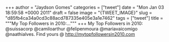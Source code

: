 
+++
author = "Jaydson Gomes"
categories = ["tweet"]
date = "Mon Jan 03 18:59:58 +0000 2011"
draft = false
image = "{TWEET_IMAGE}"
slug = "d85fb4ca34a0cd3c88acd787335e405e3a1e7462"
tags = ["tweet"]
title = """My Top Followers in 2010:..."""
+++
My Top Followers in 2010: @suissacorp @camiloarthur @felipenmoura @mariavaicomigo @naathialves. Find yours @ http://mytopfollowersin2010.com

